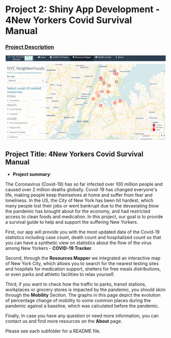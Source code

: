 # Project 2: Shiny App Development - 4New Yorkers Covid Survival Manual

### [Project Description](doc/project2_desc.md)

![screenshot](doc/figs/appscreenshot.PNG)

## Project Title: 4New Yorkers Covid Survival Manual

+ **Project summary**: 

The Coronavirus (Covid-19) has so far infected over 100 million people and caused over 2 million deaths globally. Covid-19 has changed everyone's life, making people keep themselves at home and suffer from fear and loneliness. In the US, the City of New York has been hit hardest, which many people lost their jobs or went bankrupt due to the devastating blow the pandemic has brought about for the economy, and had restricted access to clean foods and medication. In this project, our goal is to provide a survival guide to help and support the suffering New Yorkers.

First, our app will provide you with the most updated data of the Covid-19 statistics including case count, death count and hospitalized count so that you can have a synthetic view on statistics about the flow of the virus among New Yorkers - **COVID-19 Tracker**.

Second, through the **Resources Mapper** we integrated an interactive map of New York City, which allows you to search for the nearest testing sites and hospitals for medication support, shelters for free meals distributions, or even parks and athletic facilities to relax yourself.

Third, if you want to check how the traffic to parks, transit stations, workplaces or grocery stores is impacted by the pandemic, you should skim through the **Mobility** Section. The graphs in this page depict the evolution of percentage change of mobility to some common places during the pandemic against a baseline, which was calculated before the pandemic.

Finally, In case you have any question or need more information, you can contact us and find more resources on the **About** page.


Please see each subfolder for a README file.

